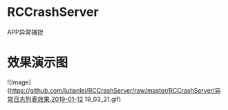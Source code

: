 # RCCrashServer
APP异常捕捉

# 效果演示图
![Image](https://github.com/lutianlei/RCCrashServer/raw/master/RCCrashServer/异常日志列表效果.2019-01-12 19_03_21.gif)


      
